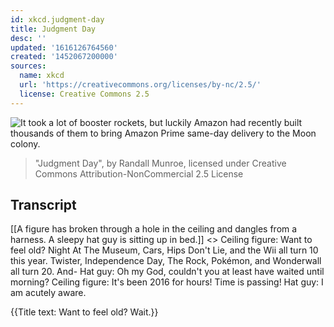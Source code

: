 ```yaml
---
id: xkcd.judgment-day
title: Judgment Day
desc: ''
updated: '1616126764560'
created: '1452067200000'
sources:
  name: xkcd
  url: 'https://creativecommons.org/licenses/by-nc/2.5/'
  license: Creative Commons 2.5
---
```

![It took a lot of booster rockets, but luckily Amazon had recently built thousands of them to bring Amazon Prime same-day delivery to the Moon colony.](https://imgs.xkcd.com/comics/judgment_day.png)
> "Judgment Day", by Randall Munroe, licensed under Creative Commons Attribution-NonCommercial 2.5 License

## Transcript
[[A figure has broken through a hole in the ceiling and dangles from a harness. A sleepy hat guy is sitting up in bed.]]
<<Crash>>
Ceiling figure: Want to feel old? Night At The Museum, Cars, Hips Don't Lie, and the Wii all turn 10 this year. Twister, Independence Day, The Rock, Pokémon, and Wonderwall all turn 20. And-
Hat guy: Oh my God, couldn't you at least have waited until morning? 
Ceiling figure: It's been 2016 for hours! Time is passing! 
Hat guy: I am acutely aware.

{{Title text: Want to feel old? Wait.}}
